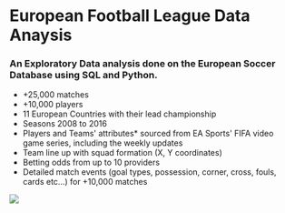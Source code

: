 # European Football League Data Anaysis
### An Exploratory Data analysis done on the European Soccer Database using SQL and Python.
* +25,000 matches
* +10,000 players
* 11 European Countries with their lead championship
* Seasons 2008 to 2016
* Players and Teams' attributes* sourced from EA Sports' FIFA video game series, including the weekly updates
* Team line up with squad formation (X, Y coordinates)
* Betting odds from up to 10 providers
* Detailed match events (goal types, possession, corner, cross, fouls, cards etc…) for +10,000 matches


 
 
 <img src="https://www.independent.com.mt/file.aspx?f=167366&width=630&height=340">
